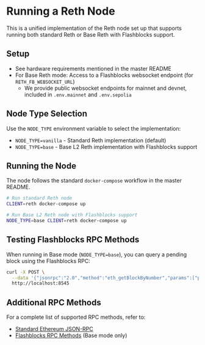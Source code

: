 # Running a Reth Node

This is a unified implementation of the Reth node set up that supports running both standard Reth or Base Reth with Flashblocks support.

## Setup

- See hardware requirements mentioned in the master README
- For Base Reth mode: Access to a Flashblocks websocket endpoint (for `RETH_FB_WEBSOCKET_URL`)
  - We provide public websocket endpoints for mainnet and devnet, included in `.env.mainnet` and `.env.sepolia`

## Node Type Selection

Use the `NODE_TYPE` environment variable to select the implementation:

- `NODE_TYPE=vanilla` - Standard Reth implementation (default)
- `NODE_TYPE=base` - Base L2 Reth implementation with Flashblocks support

## Running the Node

The node follows the standard `docker-compose` workflow in the master README.

```bash
# Run standard Reth node
CLIENT=reth docker-compose up

# Run Base L2 Reth node with Flashblocks support
NODE_TYPE=base CLIENT=reth docker-compose up
```

## Testing Flashblocks RPC Methods

When running in Base mode (`NODE_TYPE=base`), you can query a pending block using the Flashblocks RPC:

```bash
curl -X POST \
  --data '{"jsonrpc":"2.0","method":"eth_getBlockByNumber","params":["pending", false],"id":1}' \
  http://localhost:8545
```

## Additional RPC Methods

For a complete list of supported RPC methods, refer to:

- [Standard Ethereum JSON-RPC](https://ethereum.org/en/developers/docs/apis/json-rpc/)
- [Flashblocks RPC Methods](https://docs.base.org/chain/flashblocks#rpc-api) (Base mode only)
